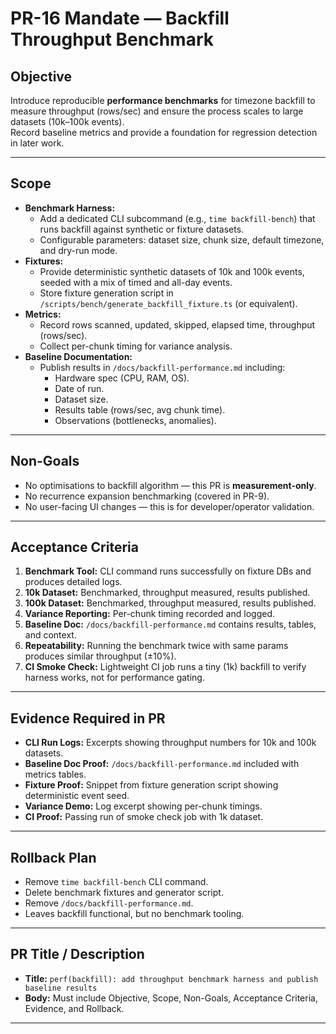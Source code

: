 # PR-16 Mandate — Backfill Throughput Benchmark

## Objective
Introduce reproducible **performance benchmarks** for timezone backfill to measure throughput (rows/sec) and ensure the process scales to large datasets (10k–100k events).  
Record baseline metrics and provide a foundation for regression detection in later work.

---

## Scope
- **Benchmark Harness:**
  - Add a dedicated CLI subcommand (e.g., `time backfill-bench`) that runs backfill against synthetic or fixture datasets.
  - Configurable parameters: dataset size, chunk size, default timezone, and dry-run mode.
- **Fixtures:**
  - Provide deterministic synthetic datasets of 10k and 100k events, seeded with a mix of timed and all-day events.
  - Store fixture generation script in `/scripts/bench/generate_backfill_fixture.ts` (or equivalent).
- **Metrics:**
  - Record rows scanned, updated, skipped, elapsed time, throughput (rows/sec).
  - Collect per-chunk timing for variance analysis.
- **Baseline Documentation:**
  - Publish results in `/docs/backfill-performance.md` including:
    - Hardware spec (CPU, RAM, OS).
    - Date of run.
    - Dataset size.
    - Results table (rows/sec, avg chunk time).
    - Observations (bottlenecks, anomalies).

---

## Non-Goals
- No optimisations to backfill algorithm — this PR is **measurement-only**.  
- No recurrence expansion benchmarking (covered in PR-9).  
- No user-facing UI changes — this is for developer/operator validation.  

---

## Acceptance Criteria
1. **Benchmark Tool:** CLI command runs successfully on fixture DBs and produces detailed logs.  
2. **10k Dataset:** Benchmarked, throughput measured, results published.  
3. **100k Dataset:** Benchmarked, throughput measured, results published.  
4. **Variance Reporting:** Per-chunk timing recorded and logged.  
5. **Baseline Doc:** `/docs/backfill-performance.md` contains results, tables, and context.  
6. **Repeatability:** Running the benchmark twice with same params produces similar throughput (±10%).  
7. **CI Smoke Check:** Lightweight CI job runs a tiny (1k) backfill to verify harness works, not for performance gating.  

---

## Evidence Required in PR
- **CLI Run Logs:** Excerpts showing throughput numbers for 10k and 100k datasets.  
- **Baseline Doc Proof:** `/docs/backfill-performance.md` included with metrics tables.  
- **Fixture Proof:** Snippet from fixture generation script showing deterministic event seed.  
- **Variance Demo:** Log excerpt showing per-chunk timings.  
- **CI Proof:** Passing run of smoke check job with 1k dataset.  

---

## Rollback Plan
- Remove `time backfill-bench` CLI command.  
- Delete benchmark fixtures and generator script.  
- Remove `/docs/backfill-performance.md`.  
- Leaves backfill functional, but no benchmark tooling.  

---

## PR Title / Description
- **Title:** `perf(backfill): add throughput benchmark harness and publish baseline results`  
- **Body:** Must include Objective, Scope, Non-Goals, Acceptance Criteria, Evidence, and Rollback.

---
```

